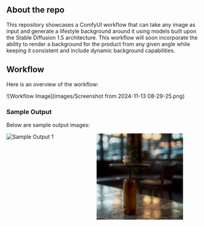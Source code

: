 ## About the repo
This repository showcases a ComfyUI workflow that can take any image as input and generate a lifestyle background around it using models built upon the Stable Diffusion 1.5 architecture. This workflow will soon incorporate the ability to render a background for the product from any given angle while keeping it consistent and include dynamic background capabilities.  

## Workflow
Here is an overview of the workflow:

![Workflow Image](images/Screenshot from 2024-11-13 08-29-25.png)

### Sample Output
Below are sample output images:

<div style="display: flex;">
  <img src="images/buy-side-table-tube-end-table-linear-or-bedside-table-for-bedroom-by-table.png" alt="Sample Output 1" width="45%" style="margin-right: 10px;">
  <img src="images/Table_607_mod1_0.png" alt="Sample Output 2" width="45%">
</div>
